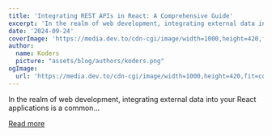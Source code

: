 ```yaml
---
title: 'Integrating REST APIs in React: A Comprehensive Guide'
excerpt: 'In the realm of web development, integrating external data into your React applications is a common...'
date: '2024-09-24'
coverImage: 'https://media.dev.to/cdn-cgi/image/width=1000,height=420,fit=cover,gravity=auto,format=auto/https%3A%2F%2Fdev-to-uploads.s3.amazonaws.com%2Fuploads%2Farticles%2Fjvzcnbx7wg8i4tznbqs6.jpg'
author:
  name: Koders
  picture: "assets/blog/authors/koders.png"
ogImage:
  url: 'https://media.dev.to/cdn-cgi/image/width=1000,height=420,fit=cover,gravity=auto,format=auto/https%3A%2F%2Fdev-to-uploads.s3.amazonaws.com%2Fuploads%2Farticles%2Fjvzcnbx7wg8i4tznbqs6.jpg'
---
```


In the realm of web development, integrating external data into your React applications is a common...

[Read more](https://dev.to/vyan/integrating-rest-apis-in-react-a-comprehensive-guide-4lj8)
